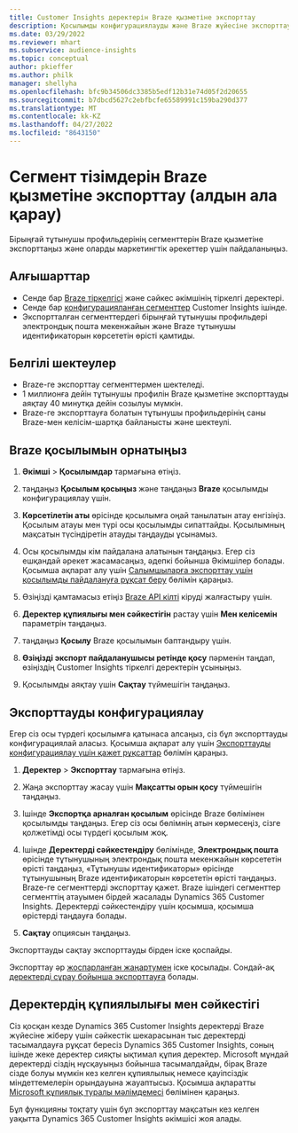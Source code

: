 ```yaml
---
title: Customer Insights деректерін Braze қызметіне экспорттау
description: Қосылымды конфигурациялауды және Braze жүйесіне экспорттауды үйреніңіз.
ms.date: 03/29/2022
ms.reviewer: mhart
ms.subservice: audience-insights
ms.topic: conceptual
author: pkieffer
ms.author: philk
manager: shellyha
ms.openlocfilehash: bfc9b34506dc3385b5edf12b31e74d05f2d20655
ms.sourcegitcommit: b7dbcd5627c2ebfbcfe65589991c159ba290d377
ms.translationtype: MT
ms.contentlocale: kk-KZ
ms.lasthandoff: 04/27/2022
ms.locfileid: "8643150"
---
```

# <a name="export-segment-lists-to-braze-preview"></a>Сегмент тізімдерін Braze қызметіне экспорттау (алдын ала қарау)

Бірыңғай тұтынушы профильдерінің сегменттерін Braze қызметіне экспорттаңыз және оларды маркетингтік әрекеттер үшін пайдаланыңыз.

## <a name="prerequisites"></a>Алғышарттар

-   Сенде бар [Braze тіркелгісі](https://www.braze.com/) және сәйкес әкімшінің тіркелгі деректері.
-   Сенде бар [конфигурацияланған сегменттер](segments.md) Customer Insights ішінде.
-   Экспортталған сегменттердегі бірыңғай тұтынушы профильдері электрондық пошта мекенжайын және Braze тұтынушы идентификаторын көрсететін өрісті қамтиды. 

## <a name="known-limitations"></a>Белгілі шектеулер

- Braze-ге экспорттау сегменттермен шектеледі.
- 1 миллионға дейін тұтынушы профилін Braze қызметіне экспорттауды аяқтау 40 минутқа дейін созылуы мүмкін. 
- Braze-ге экспорттауға болатын тұтынушы профильдерінің саны Braze-мен келісім-шартқа байланысты және шектеулі.

## <a name="set-up-connection-to-braze"></a>Braze қосылымын орнатыңыз

1. **Әкімші** > **Қосылымдар** тармағына өтіңіз.

1. таңдаңыз **Қосылым қосыңыз** және таңдаңыз **Braze** қосылымды конфигурациялау үшін.

1. **Көрсетілетін аты** өрісінде қосылымға оңай танылатын атау енгізіңіз. Қосылым атауы мен түрі осы қосылымды сипаттайды. Қосылымның мақсатын түсіндіретін атауды таңдауды ұсынамыз.

1. Осы қосылымды кім пайдалана алатынын таңдаңыз. Егер сіз ешқандай әрекет жасамасаңыз, әдепкі бойынша Әкімшілер болады. Қосымша ақпарат алу үшін [Салымшыларға экспорттау үшін қосылымды пайдалануға рұқсат беру](connections.md#allow-contributors-to-use-a-connection-for-exports) бөлімін қараңыз.

1. Өзіңізді қамтамасыз етіңіз [Braze API кілті](https://www.braze.com/docs/api/basics/) кіруді жалғастыру үшін. 

1. **Деректер құпиялығы мен сәйкестігін** растау үшін **Мен келісемін** параметрін таңдаңыз.

1. таңдаңыз **Қосылу** Braze қосылымын баптандыру үшін.

1. **Өзіңізді экспорт пайдаланушысы ретінде қосу** пәрменін таңдап, өзіңіздің Customer Insights тіркелгі деректерін ұсыныңыз.

1. Қосылымды аяқтау үшін **Сақтау** түймешігін таңдаңыз.

## <a name="configure-an-export"></a>Экспорттауды конфигурациялау

Егер сіз осы түрдегі қосылымға қатынаса алсаңыз, сіз бұл экспорттауды конфигурациялай аласыз. Қосымша ақпарат алу үшін [Экспорттауды конфигурациялау үшін қажет рұқсаттар](export-destinations.md#set-up-a-new-export) бөлімін қараңыз.

1. **Деректер** > **Экспорттау** тармағына өтіңіз.

1. Жаңа экспорттау жасау үшін **Мақсатты орын қосу** түймешігін таңдаңыз.

1. Ішінде **Экспортқа арналған қосылым** өрісінде Braze бөлімінен қосылымды таңдаңыз. Егер сіз осы бөлімнің атын көрмесеңіз, сізге қолжетімді осы түрдегі қосылым жоқ.  

3. Ішінде **Деректерді сәйкестендіру** бөлімінде, **Электрондық пошта** өрісінде тұтынушының электрондық пошта мекенжайын көрсететін өрісті таңдаңыз, «Тұтынушы идентификаторы» өрісінде тұтынушының Braze идентификаторын көрсететін өрісті таңдаңыз. Braze-ге сегменттерді экспорттау қажет. Braze ішіндегі сегменттер сегменттің атауымен бірдей жасалады Dynamics 365 Customer Insights. Деректерді сәйкестендіру үшін қосымша, қосымша өрістерді таңдауға болады. 

1. **Сақтау** опциясын таңдаңыз.

Экспорттауды сақтау экспорттауды бірден іске қоспайды.

Экспорттау әр [жоспарланған жаңартумен](system.md#schedule-tab) іске қосылады. Сондай-ақ [деректерді сұрау бойынша экспорттауға](export-destinations.md#run-exports-on-demand) болады. 


## <a name="data-privacy-and-compliance"></a>Деректердің құпиялылығы мен сәйкестігі

Сіз қосқан кезде Dynamics 365 Customer Insights деректерді Braze жүйесіне жіберу үшін сәйкестік шекарасынан тыс деректерді тасымалдауға рұқсат бересіз Dynamics 365 Customer Insights, соның ішінде жеке деректер сияқты ықтимал құпия деректер. Microsoft мұндай деректерді сіздің нұсқауыңыз бойынша тасымалдайды, бірақ Braze сізде болуы мүмкін кез келген құпиялылық немесе қауіпсіздік міндеттемелерін орындауына жауаптысыз. Қосымша ақпаратты [Microsoft құпиялық туралы мәлімдемесі](https://go.microsoft.com/fwlink/?linkid=396732) бөлімінен қараңыз.

Бұл функцияны тоқтату үшін бұл экспорттау мақсатын кез келген уақытта Dynamics 365 Customer Insights әкімшісі жоя алады.

